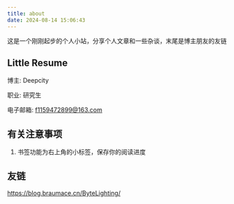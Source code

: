 ```yaml
---
title: about
date: 2024-08-14 15:06:43
---
```

这是一个刚刚起步的个人小站，分享个人文章和一些杂谈，末尾是博主朋友的友链

## **Little Resume**

博主: Deepcity

职业: 研究生

电子邮箱: f1159472899@163.com

## 有关注意事项

1. 书签功能为右上角的小标签，保存你的阅读进度

## 友链

https://blog.braumace.cn/ByteLighting/